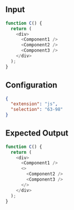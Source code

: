 
## Input
```javascript input
function C() {
  return (
    <div>
      <Component1 />
      <Component2 />
      <Component3 />
    </div>
  );
}
```

## Configuration
```json configuration
{
  "extension": "js",
  "selection": "63-98"
}
```

## Expected Output
```javascript expected output
function C() {
  return (
    <div>
      <Component1 />
      <>
        <Component2 />
        <Component3 />
      </>
    </div>
  );
}
```
